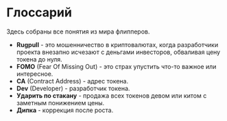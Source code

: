 # Глоссарий  
  
Здесь собраны все понятия из мира флипперов.  
  
- **Rugpull**  - это мошенничество в криптовалютах, когда разработчики проекта внезапно исчезают с деньгами инвесторов, обваливая цену токена до нуля.  
- **FOMO** (Fear Of Missing Out) - это страх упустить что-то важное или интересное.  
- **CA** (Contract Address) - адрес токена.  
- **Dev** (Developer) - разработчик токена.  
- **Ударить по стакану** - продажа всех токенов девом или китом с заметным понижением цены.  
- **Дипка** - коррекция после роста.
